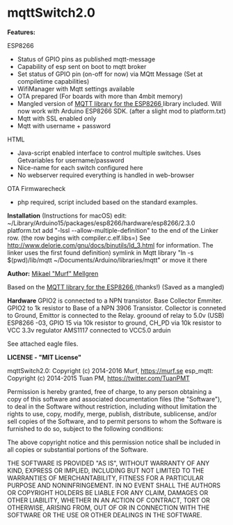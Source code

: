 **mqttSwitch2.0**
==========
**Features:**

ESP8266
* Status of GPIO pins as published mqtt-message
* Capability of esp sent on boot to mqtt broker
* Set status of GPIO pin (on-off for now) via MQtt Message (Set at compiletime capabilities)
* WifiManager with Mqtt settings available
* OTA prepared (For boards with more than 4mbit memory)
* Mangled version of [MQTT library for the ESP8266 ](https://github.com/tuanpmt/esp_mqtt) library included. Will now work with Arduino ESP8266 SDK. (after a slight mod to platform.txt)
* Mqtt with SSL enabled only
* Mqtt with username + password

HTML
* Java-script enabled interface to control multiple switches. Uses Getvariables for username/password
* Nice-name for each switch configured here
* No webserver required everything is handled in web-browser

OTA Firmwarecheck
* php required, script included based on the standard examples.


**Installation**
(Instructions for macOS)
edit: ~/Library/Arduino15/packages/esp8266/hardware/esp8266/2.3.0 platform.txt  add "-lssl --allow-multiple-definition" to the end of the Linker row. (the row begins with compiler.c.elf.libs=)
See http://www.delorie.com/gnu/docs/binutils/ld_3.html for information. The linker uses the first found definition)
symlink in Mqtt library "ln -s $(pwd)/lib/mqtt ~/Documents/Arduino/libraries/mqtt" or move it there

**Author:**
[Mikael "Murf" Mellgren](https://murf.se)

Based on the [MQTT library for the ESP8266 ](https://github.com/tuanpmt/esp_mqtt) (thanks!) (Saved as a mangled)

**Hardware**
GPIO2 is connected to a NPN transistor. Base Collector Emmiter. GPIO2 to 1k resistor to Base of a NPN 3906 Transistor. Collector is conneted to Ground, Emittor is connected to the Relay. groound of relay to 5.0v (USB)
ESP8266 -03, GPIO 15 via 10k resistor to ground, CH_PD via 10k resistor to VCC 3.3v regulator AMS1117 connected to VCC5.0
arduin

See attached eagle files.

**LICENSE - "MIT License"**

mqttSwitch2.0: Copyright (c) 2014-2016 Murf, https://murf.se
esp_mqtt: Copyright (c) 2014-2015 Tuan PM, https://twitter.com/TuanPMT

Permission is hereby granted, free of charge, to any person obtaining a copy of this software and associated documentation files (the "Software"), to deal in the Software without restriction, including without limitation the rights to use, copy, modify, merge, publish, distribute, sublicense, and/or sell copies of the Software, and to permit persons to whom the Software is furnished to do so, subject to the following conditions:

The above copyright notice and this permission notice shall be included in all copies or substantial portions of the Software.

THE SOFTWARE IS PROVIDED "AS IS", WITHOUT WARRANTY OF ANY KIND, EXPRESS OR IMPLIED, INCLUDING BUT NOT LIMITED TO THE WARRANTIES OF MERCHANTABILITY, FITNESS FOR A PARTICULAR PURPOSE AND NONINFRINGEMENT. IN NO EVENT SHALL THE AUTHORS OR COPYRIGHT HOLDERS BE LIABLE FOR ANY CLAIM, DAMAGES OR OTHER LIABILITY, WHETHER IN AN ACTION OF CONTRACT, TORT OR OTHERWISE, ARISING FROM, OUT OF OR IN CONNECTION WITH THE SOFTWARE OR THE USE OR OTHER DEALINGS IN THE SOFTWARE.
